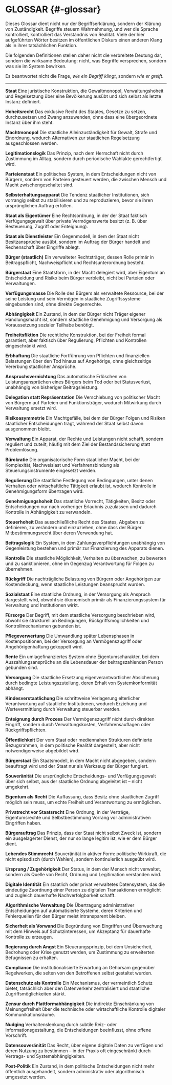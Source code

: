 # GLOSSAR {#-glossar}

Dieses Glossar dient nicht nur der Begriffserklärung, sondern der Klärung von Zuständigkeit.
Begriffe steuern Wahrnehmung, und wer die Sprache kontrolliert, kontrolliert das Verständnis von Realität. Viele der
hier aufgeführten Wörter besitzen im öffentlichen Diskurs einen anderen Klang als in ihrer tatsächlichen Funktion.

Die folgenden Definitionen stellen daher nicht die verbreitete Deutung dar, sondern die wirksame Bedeutung:
nicht, was Begriffe versprechen, sondern was sie im System bewirken.

Es beantwortet nicht die Frage, *wie ein Begriff klingt*,
sondern *wie er greift*.

---

**Staat**
Eine juristische Konstruktion, die Gewaltmonopol, Verwaltungshoheit und Regelsetzung über eine Bevölkerung ausübt und
sich selbst als letzte Instanz definiert.

**Hoheitsrecht**
Das exklusive Recht des Staates, Gesetze zu setzen, durchzusetzen und Zwang anzuwenden, ohne dass eine übergeordnete
Instanz über ihm steht.

**Machtmonopol**
Die staatliche Alleinzuständigkeit für Gewalt, Strafe und Einordnung, wodurch Alternativen zur staatlichen Regelsetzung
ausgeschlossen werden.

**Legitimationslogik**
Das Prinzip, nach dem Herrschaft nicht durch Zustimmung im Alltag, sondern durch periodische Wahlakte gerechtfertigt
wird.

**Parteienstaat**
Ein politisches System, in dem Entscheidungen nicht von Bürgern, sondern von Parteien gesteuert werden, die zwischen
Mensch und Macht zwischengeschaltet sind.

**Selbsterhaltungsapparat**
Die Tendenz staatlicher Institutionen, sich vorrangig selbst zu stabilisieren und zu reproduzieren, bevor sie ihren
ursprünglichen Auftrag erfüllen.

**Staat als Eigentümer**
Eine Rechtsordnung, in der der Staat faktisch Verfügungsgewalt über private Vermögenswerte besitzt (z. B. über
Besteuerung, Zugriff oder Enteignung).

**Staat als Dienstleister**
Ein Gegenmodell, in dem der Staat nicht Besitzansprüche ausübt, sondern im Auftrag der Bürger handelt und Rechenschaft
über Eingriffe ablegt.

**Bürger (staatlich)**
Ein verwalteter Rechtsträger, dessen Rolle primär in Beitragspflicht, Nachweispflicht und Rechtsunterordnung besteht.

**Bürgerstaat**
Eine Staatsform, in der Macht delegiert wird, aber Eigentum an Entscheidung und Risiko beim Bürger verbleibt, nicht bei
Parteien oder Verwaltungen.

**Verfügungsmasse**
Die Rolle des Bürgers als verwaltete Ressource, bei der seine Leistung und sein Vermögen in staatliche Zugriffssysteme
eingebunden sind, ohne direkte Gegenrechte.

**Abhängigkeit**
Ein Zustand, in dem der Bürger nicht Träger eigener Handlungsmacht ist, sondern staatliche Genehmigung und Versorgung
als Voraussetzung sozialer Teilhabe benötigt.

**Freiheitsfiktion**
Die rechtliche Konstruktion, bei der Freiheit formal garantiert, aber faktisch über Regulierung, Pflichten und
Kontrollen eingeschränkt wird.

**Erbhaftung**
Die staatliche Fortführung von Pflichten und finanziellen Belastungen über den Tod hinaus auf Angehörige, ohne
gleichzeitige Vererbung staatlicher Ansprüche.

**Anspruchsvernichtung**
Das automatische Erlöschen von Leistungsansprüchen eines Bürgers beim Tod oder bei Statusverlust, unabhängig von
bisheriger Beitragsleistung.

**Delegation statt Repräsentation**
Die Verschiebung von politischer Macht von Bürgern auf Parteien und Funktionsträger, wodurch Mitwirkung durch Verwaltung
ersetzt wird.

**Risikoasymmetrie**
Ein Machtgefälle, bei dem der Bürger Folgen und Risiken staatlicher Entscheidungen trägt, während der Staat selbst davon
ausgenommen bleibt.

**Verwaltung**
Ein Apparat, der Rechte und Leistungen nicht schafft, sondern reguliert und zuteilt, häufig mit dem Ziel der
Bestandssicherung statt Problemlösung.

**Bürokratie**
Die organisatorische Form staatlicher Macht, bei der Komplexität, Nachweislast und Verfahrensbindung als
Steuerungsinstrumente eingesetzt werden.

**Regulierung**
Die staatliche Festlegung von Bedingungen, unter denen Verhalten oder wirtschaftliche Tätigkeit erlaubt ist, wodurch
Kontrolle in Genehmigungsform übertragen wird.

**Genehmigungshoheit**
Das staatliche Vorrecht, Tätigkeiten, Besitz oder Entscheidungen nur nach vorheriger Erlaubnis zuzulassen und dadurch
Kontrolle in Abhängigkeit zu verwandeln.

**Steuerhoheit**
Das ausschließliche Recht des Staates, Abgaben zu definieren, zu verändern und einzuziehen, ohne dass der Bürger
Mitbestimmungsrecht über deren Verwendung hat.

**Beitragslogik**
Ein System, in dem Zahlungsverpflichtungen unabhängig von Gegenleistung bestehen und primär zur Finanzierung des
Apparats dienen.

**Kontrolle**
Die staatliche Möglichkeit, Verhalten zu überwachen, zu bewerten und zu sanktionieren, ohne im Gegenzug Verantwortung
für Folgen zu übernehmen.

**Rückgriff**
Die nachträgliche Belastung von Bürgern oder Angehörigen zur Kostendeckung, wenn staatliche Leistungen beansprucht
wurden.

**Sozialstaat**
Eine staatliche Ordnung, in der Versorgung als Anspruch dargestellt wird, obwohl sie ökonomisch primär als
Finanzierungssystem für Verwaltung und Institutionen wirkt.

**Fürsorge**
Der Begriff, mit dem staatliche Versorgung beschrieben wird, obwohl sie strukturell an Bedingungen,
Rückgriffsmöglichkeiten und Kontrollmechanismen gebunden ist.

**Pflegeverwertung**
Die Umwandlung später Lebensphasen in Kostenpositionen, bei der Versorgung an Vermögenszugriff oder Angehörigenhaftung
gekoppelt wird.

**Rente**
Ein umlagefinanziertes System ohne Eigentumscharakter, bei dem Auszahlungsansprüche an die Lebensdauer der
beitragszahlenden Person gebunden sind.

**Versorgung**
Die staatliche Ersetzung eigenverantwortlicher Absicherung durch bedingte Leistungszuteilung, deren Erhalt von
Systemkonformität abhängt.

**Kindesverstaatlichung**
Die schrittweise Verlagerung elterlicher Verantwortung auf staatliche Institutionen, wodurch Erziehung und
Wertevermittlung durch Verwaltung steuerbar werden.

**Enteignung durch Prozess**
Der Vermögenszugriff nicht durch direkten Eingriff, sondern durch Verwaltungskosten, Verfahrensauflagen oder
Rückgriffspflichten.

**Öffentlichkeit**
Der vom Staat oder mediennahen Strukturen definierte Bezugsrahmen, in dem politische Realität dargestellt, aber nicht
notwendigerweise abgebildet wird.

**Bürgerstaat**
Ein Staatsmodell, in dem Macht nicht abgegeben, sondern beauftragt wird und der Staat nur als Werkzeug der Bürger
fungiert.

**Souveränität**
Die ursprüngliche Entscheidungs- und Verfügungsgewalt über sich selbst, aus der staatliche Ordnung abgeleitet ist –
nicht umgekehrt.

**Eigentum als Recht**
Die Auffassung, dass Besitz ohne staatlichen Zugriff möglich sein muss, um echte Freiheit und Verantwortung zu
ermöglichen.

**Privatrecht vor Staatsrecht**
Eine Ordnung, in der Verträge, Eigentumsrechte und Selbstbestimmung Vorrang vor administrativen Eingriffen haben.

**Bürgerauftrag**
Das Prinzip, dass der Staat nicht selbst Zweck ist, sondern ein ausgelagerter Dienst, der nur so lange legitim ist, wie
er dem Bürger dient.

**Lebendes Stimmrecht**
Souveränität in aktiver Form: politische Wirkkraft, die nicht episodisch (durch Wahlen), sondern kontinuierlich ausgeübt
wird.

**Ursprung / Zugehörigkeit**
Der Status, in dem der Mensch nicht verwaltet, sondern als Quelle von Recht, Ordnung und Legitimation verstanden wird.

**Digitale Identität**
Ein staatlich oder privat verwaltetes Datensystem, das die eindeutige Zuordnung einer Person zu digitalen Transaktionen
ermöglicht und zugleich dauerhafte Nachverfolgbarkeit schafft.

**Algorithmische Verwaltung**
Die Übertragung administrativer Entscheidungen auf automatisierte Systeme, deren Kriterien und Fehlerquellen für den
Bürger meist intransparent bleiben.

**Sicherheit als Vorwand**
Die Begründung von Eingriffen und Überwachung mit dem Hinweis auf Schutzinteressen, um Akzeptanz für dauerhafte
Kontrolle zu erzeugen.

**Regierung durch Angst**
Ein Steuerungsprinzip, bei dem Unsicherheit, Bedrohung oder Krise genutzt werden, um Zustimmung zu erweiterten
Befugnissen zu erhalten.

**Compliance**
Die institutionalisierte Erwartung an Gehorsam gegenüber Regelwerken, die selten von den Betroffenen selbst gestaltet
wurden.

**Datenschutz als Kontrolle**
Ein Mechanismus, der vermeintlich Schutz bietet, tatsächlich aber den Datenverkehr zentralisiert und staatliche
Zugriffsmöglichkeiten stärkt.

**Zensur durch Plattformabhängigkeit**
Die indirekte Einschränkung von Meinungsfreiheit über die technische oder wirtschaftliche Kontrolle digitaler
Kommunikationsräume.

**Nudging**
Verhaltenslenkung durch subtile Reiz- oder Informationsgestaltung, die Entscheidungen beeinflusst, ohne offene
Vorschrift.

**Datensouveränität**
Das Recht, über eigene digitale Daten zu verfügen und deren Nutzung zu bestimmen – in der Praxis oft eingeschränkt durch
Vertrags- und Systemabhängigkeiten.

**Post-Politik**
Ein Zustand, in dem politische Entscheidungen nicht mehr öffentlich ausgehandelt, sondern administrativ oder
algorithmisch umgesetzt werden.
